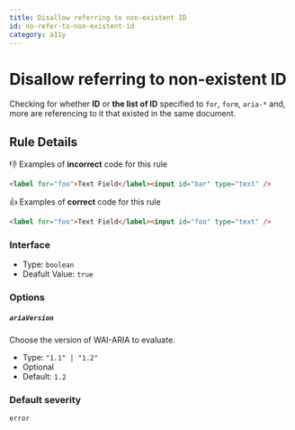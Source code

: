 ```yaml
---
title: Disallow referring to non-existent ID
id: no-refer-to-non-existent-id
category: a11y
---
```


# Disallow referring to non-existent ID

Checking for whether **ID** or **the list of ID** specified to `for`, `form`, `aria-*` and, more are referencing to it that existed in the same document.

## Rule Details

👎 Examples of **incorrect** code for this rule

```html
<label for="foo">Text Field</label><input id="bar" type="text" />
```

👍 Examples of **correct** code for this rule

```html
<label for="foo">Text Field</label><input id="foo" type="text" />
```

### Interface

- Type: `boolean`
- Deafult Value: `true`

### Options

##### `ariaVersion`

Choose the version of WAI-ARIA to evaluate.

- Type: `"1.1" | "1.2"`
- Optional
- Default: `1.2`

### Default severity

`error`
